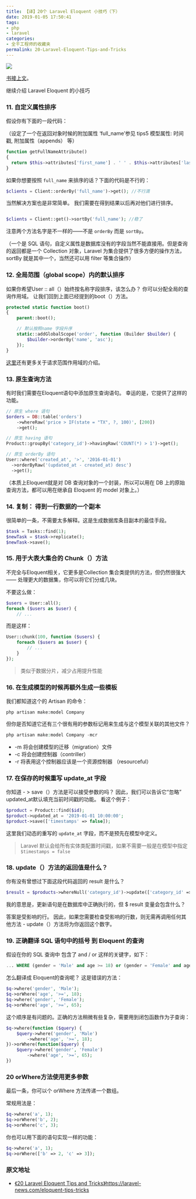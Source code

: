 ```yaml
---
title: 【译】20个 Laravel Eloquent 小技巧（下）
date: 2019-01-05 17:50:41
tags:
- php
- laravel
categories:
- 全干工程师的收藏夹
permalink: 20-Laravel-Eloquent-Tips-and-Tricks
---
```


![](http://image.kbiao.me/2019-01-03-15465238831311.png)
>
[书接上文](http://blog.kbiao.me/2019/01/03/20-Laravel-Eloquent-Tips-and-Tricks/)。

继续介绍 Laravel Eloquent 的小技巧

<!-- more -->

### 11. 自定义属性排序
 
 假设你有下面的一段代码：
 
 （设定了一个在返回对象时候的附加属性 ‘full_name’参见 tips5 模型属性: 时间戳, 附加属性（appends） 等）

```php
function getFullNameAttribute()
{
  return $this->attributes['first_name'] . ' ' . $this->attributes['last_name'];
}
```
如果你想要按照 `full_name` 来排序的话？下面的代码是不行的：


```php
$clients = Client::orderBy('full_name')->get(); //不行滴
```

当然解决方案也是非常简单。
我们需要在得到结果以后再对他们进行排序。

```php

$clients = Client::get()->sortBy('full_name'); //稳了
```

注意两个方法名字是不一样的——不是 `orderBy` 而是 `sortBy`。

（一个是 SQL 语句，自定义属性是数据库没有的字段当然不能直接用。但是查询的返回都是一个 Collection 对象，Laravel 为集合提供了很多方便的操作方法，sortBy 就是其中一个，当然还可以用 filter 等集合操作）

### 12. 全局范围（global scope）内的默认排序

如果你希望User :: all（）始终按名称字段排序，该怎么办？ 你可以分配全局的查询作用域。 让我们回到上面已经提到的boot（）方法。


```php
protected static function boot()
{
    parent::boot();

    // 默认按照name 字段升序
    static::addGlobalScope('order', function (Builder $builder) {
        $builder->orderBy('name', 'asc');
    });
}
```

[这里](https://laravel.com/docs/5.6/eloquent#query-scopes)还有更多关于请求范围作用域的介绍。

### 13. 原生查询方法

有时我们需要在Eloquent语句中添加原生查询语句。 幸运的是，它提供了这样的功能。


```php
// 原生 where 语句
$orders = DB::table('orders')
    ->whereRaw('price > IF(state = "TX", ?, 100)', [200])
    ->get();

// 原生 having 语句
Product::groupBy('category_id')->havingRaw('COUNT(*) > 1')->get();

// 原生 orderBy 语句
User::where('created_at', '>', '2016-01-01')
  ->orderByRaw('(updated_at - created_at) desc')
  ->get();
```

（本质上Eloquent就是对 DB 查询对象的一个封装，所以可以用在 DB 上的原始查询方法，都可以用在继承自 Eloquent 的 model 对象上。）

### 14. 复制： 得到一行数据的一个副本

很简单的一条，不需要太多解释。这是生成数据库条目副本的最佳手段。


```php
$task = Tasks::find(1);
$newTask = $task->replicate();
$newTask->save();
```

### 15. 用于大表大集合的 Chunk（）方法

不完全与Eloquent相关，它更多是Collection 集合类提供的方法，但仍然很强大 —— 处理更大的数据集，你可以将它们分成几块。 

不要这么做：


```php
$users = User::all();
foreach ($users as $user) {
    // ...
```

而是这样：

```php
User::chunk(100, function ($users) {
    foreach ($users as $user) {
        // ...
    }
});
```
> 类似于数据分片，减少占用提升性能

### 16. 在生成模型的时候再额外生成一些模板

我们都知道这个的 Artisan 的命令：


```shell
php artisan make:model Company
```

但你是否知道它还有三个很有用的参数标记用来生成与这个模型关联的其他文件？


```php
php artisan make:model Company -mcr
```

*  -m 将会创建模型的迁移（migration）文件
*  -c 将会创建控制器（contriller）
*  -r 将表用这个控制器应该是一个资源控制器 （resourceful）

### 17. 在保存的时候重写 update_at 字段

你知道 - > save（）方法是可以接受参数的吗？ 因此，我们可以告诉它“忽略” updated_at默认填充当前时间戳的功能。 看这个例子： 


```php
$product = Product::find($id);
$product->updated_at = '2019-01-01 10:00:00';
$product->save(['timestamps' => false]);
```

这里我们动态的重写的 `update_at` 字段，而不是预先在模型中定义。

> Laravel 默认会给所有实体类配置时间戳，如果不需要一般是在模型中指定 `$timestamps = false`


### 18. update（）方法的返回值是什么？

你有没有曾想过下面这段代码返回的 result 是什么？


```php
$result = $products->whereNull('category_id')->update(['category_id' => 2]);
```

我的意思是，更新语句是在数据库中正确执行的，但 $ result 变量会包含什么？

答案是受影响的行。 因此，如果您需要检查受影响的行数，则无需再调用任何其他方法 -  update（）方法将为你返回这个数字。

### 19. 正确翻译 SQL 语句中的括号 到 Eloquent 的查询

假设在你的 SQL 查询中 包含了 and / or 这样的关键字，如下：


```sql
... WHERE (gender = 'Male' and age >= 18) or (gender = 'Female' and age >= 65)
```

怎么翻译成 Eloquent的查询呢？ 这是错误的方法：


```php
$q->where('gender', 'Male');
$q->orWhere('age', '>=', 18);
$q->where('gender', 'Female');
$q->orWhere('age', '>=', 65);
```

这个顺序是有问题的。正确的方法稍微有些复杂，需要用到闭包函数作为子查询：


```php
$q->where(function ($query) {
    $query->where('gender', 'Male')
        ->where('age', '>=', 18);
})->orWhere(function($query) {
    $query->where('gender', 'Female')
        ->where('age', '>=', 65); 
})
```

### 20 orWhere方法使用更多参数

最后一条，你可以个 orWhere 方法传递一个数组。

常规用法是：

```php
$q->where('a', 1);
$q->orWhere('b', 2);
$q->orWhere('c', 3);
```
你也可以用下面的语句实现一样的功能：


```php
$q->where('a', 1);
$q->orWhere(['b' => 2, 'c' => 3]);
```



### 原文地址 

* [《20 Laravel Eloquent Tips and Tricks》](https://laravel-news.com/eloquent-tips-tricks)https://laravel-news.com/eloquent-tips-tricks

